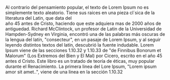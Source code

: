 Al contrario del pensamiento popular, el texto de Lorem 
Ipsum no es simplemente texto aleatorio. Tiene sus raices en 
una pieza cl´sica de la literatura del Latin, que data del  
año 45 antes de Cristo, haciendo que este adquiera mas de
2000 años de antiguedad. Richard McClintock, un profesor de
Latin de la Universidad de Hampden-Sydney en Virginia,
encontró una de las palabras más oscuras de la lengua del
latín, "consecteur", en un pasaje de Lorem Ipsum, y al
seguir leyendo distintos textos del latín, descubrió la
fuente indudable. Lorem Ipsum viene de las secciones 1.10.32
y 1.10.33 de "de Finnibus Bonorum et Malorum" (Los Extremos 
del Bien y El Mal) por Cicero, escrito en el año 45 antes d
Cristo. Este libro es un tratado de teoría de éticas, muy 
popular durante el Renacimiento. La primera linea del Lore
Ipsum, "Lorem ipsum amor sit amet..", viene de una linea en 
la sección 1.10.32
